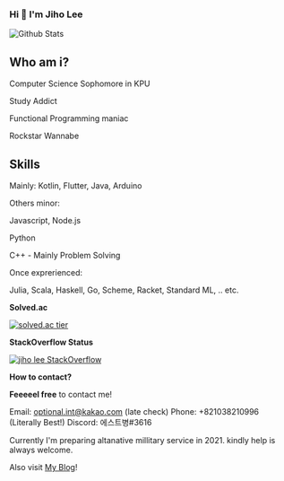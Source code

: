 ### Hi 👋 I'm Jiho Lee

![Github Stats](https://github-readme-stats.vercel.app/api?username=DPS0340&show_icons=true&theme=dracula)

## Who am i?
Computer Science Sophomore in KPU

Study Addict

Functional Programming maniac

Rockstar Wannabe

## Skills

Mainly: Kotlin, Flutter, Java, Arduino

Others minor:

Javascript, Node.js

Python

C++ - Mainly Problem Solving

Once exprerienced:

Julia, Scala, Haskell, Go, Scheme, Racket, Standard ML, .. etc.


**Solved.ac**

[![solved.ac tier](http://mazassumnida.wtf/api/v2/generate_badge?boj=a891)](https://solved.ac/a891) 

**StackOverflow Status**

[![jiho lee StackOverflow](https://github-readme-stackoverflow.vercel.app/?userID=11853111)](https://stackoverflow.com/users/11853111/jiho-lee)

**How to contact?**

**Feeeeel free** to contact me!

Email: optional.int@kakao.com (late check)
Phone: +821038210996 (Literally Best!)
Discord: 에스트병#3616

Currently I'm preparing altanative millitary service in 2021. kindly help is always welcome.

Also visit [My Blog](https://dps0340.github.io/)!
